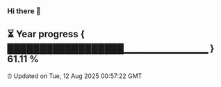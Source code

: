 ### Hi there 👋
⏳ Year progress { ██████████████████▁▁▁▁▁▁▁▁▁▁▁▁ } 61.11 %
---
⏰ Updated on Tue, 12 Aug 2025 00:57:22 GMT

